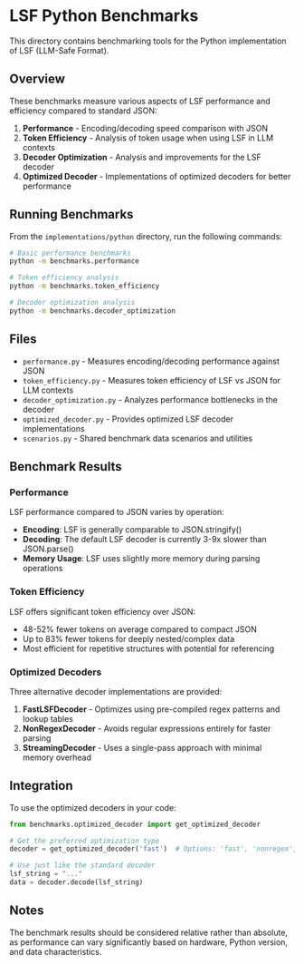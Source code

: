 # LSF Python Benchmarks

This directory contains benchmarking tools for the Python implementation of LSF (LLM-Safe Format).

## Overview

These benchmarks measure various aspects of LSF performance and efficiency compared to standard JSON:

1. **Performance** - Encoding/decoding speed comparison with JSON
2. **Token Efficiency** - Analysis of token usage when using LSF in LLM contexts
3. **Decoder Optimization** - Analysis and improvements for the LSF decoder
4. **Optimized Decoder** - Implementations of optimized decoders for better performance

## Running Benchmarks

From the `implementations/python` directory, run the following commands:

```bash
# Basic performance benchmarks
python -m benchmarks.performance

# Token efficiency analysis
python -m benchmarks.token_efficiency

# Decoder optimization analysis
python -m benchmarks.decoder_optimization
```

## Files

- `performance.py` - Measures encoding/decoding performance against JSON
- `token_efficiency.py` - Measures token efficiency of LSF vs JSON for LLM contexts
- `decoder_optimization.py` - Analyzes performance bottlenecks in the decoder
- `optimized_decoder.py` - Provides optimized LSF decoder implementations
- `scenarios.py` - Shared benchmark data scenarios and utilities

## Benchmark Results

### Performance

LSF performance compared to JSON varies by operation:
- **Encoding**: LSF is generally comparable to JSON.stringify()
- **Decoding**: The default LSF decoder is currently 3-9x slower than JSON.parse()
- **Memory Usage**: LSF uses slightly more memory during parsing operations

### Token Efficiency

LSF offers significant token efficiency over JSON:
- 48-52% fewer tokens on average compared to compact JSON
- Up to 83% fewer tokens for deeply nested/complex data
- Most efficient for repetitive structures with potential for referencing

### Optimized Decoders

Three alternative decoder implementations are provided:

1. **FastLSFDecoder** - Optimizes using pre-compiled regex patterns and lookup tables
2. **NonRegexDecoder** - Avoids regular expressions entirely for faster parsing
3. **StreamingDecoder** - Uses a single-pass approach with minimal memory overhead

## Integration

To use the optimized decoders in your code:

```python
from benchmarks.optimized_decoder import get_optimized_decoder

# Get the preferred optimization type
decoder = get_optimized_decoder('fast')  # Options: 'fast', 'nonregex', 'streaming'

# Use just like the standard decoder
lsf_string = "..."
data = decoder.decode(lsf_string)
```

## Notes

The benchmark results should be considered relative rather than absolute, as performance can vary significantly based on hardware, Python version, and data characteristics. 
